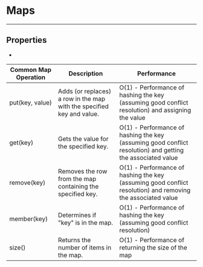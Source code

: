 # Maps
***

## Properties
-

| Common Map Operation | Description | Performance |
| --- | --- | --- |
| put(key, value) | Adds (or replaces) a row in the map with the specified key and value. | O(1) - Performance of hashing the key (assuming good conflict resolution) and assigning the value |
| get(key) | Gets the value for the specified key. | O(1) - Performance of hashing the key (assuming good conflict resolution) and getting the associated value |
| remove(key) | Removes the row from the map containing the specified key. | O(1) - Performance of hashing the key (assuming good conflict resolution) and removing the associated value |
| member(key) | Determines if "key" is in the map. | O(1) - Performance of hashing the key (assuming good conflict resolution) |
| size() | Returns the number of items in the map. | O(1) - Performance of returning the size of the map |